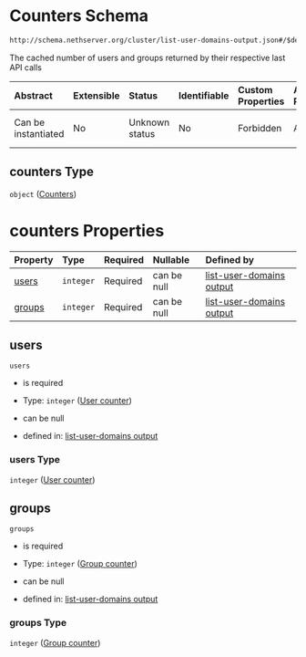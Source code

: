 # Counters Schema

```txt
http://schema.nethserver.org/cluster/list-user-domains-output.json#/$defs/user-domain/properties/counters
```

The cached number of users and groups returned by their respective last API calls

| Abstract            | Extensible | Status         | Identifiable | Custom Properties | Additional Properties | Access Restrictions | Defined In                                                                                      |
| :------------------ | :--------- | :------------- | :----------- | :---------------- | :-------------------- | :------------------ | :---------------------------------------------------------------------------------------------- |
| Can be instantiated | No         | Unknown status | No           | Forbidden         | Allowed               | none                | [list-user-domains-output.json\*](cluster/list-user-domains-output.json "open original schema") |

## counters Type

`object` ([Counters](list-user-domains-output-defs-user-domain-properties-counters.md))

# counters Properties

| Property          | Type      | Required | Nullable    | Defined by                                                                                                                                                                                                                                          |
| :---------------- | :-------- | :------- | :---------- | :-------------------------------------------------------------------------------------------------------------------------------------------------------------------------------------------------------------------------------------------------- |
| [users](#users)   | `integer` | Required | can be null | [list-user-domains output](list-user-domains-output-defs-user-domain-properties-counters-properties-user-counter.md "http://schema.nethserver.org/cluster/list-user-domains-output.json#/$defs/user-domain/properties/counters/properties/users")   |
| [groups](#groups) | `integer` | Required | can be null | [list-user-domains output](list-user-domains-output-defs-user-domain-properties-counters-properties-group-counter.md "http://schema.nethserver.org/cluster/list-user-domains-output.json#/$defs/user-domain/properties/counters/properties/groups") |

## users



`users`

*   is required

*   Type: `integer` ([User counter](list-user-domains-output-defs-user-domain-properties-counters-properties-user-counter.md))

*   can be null

*   defined in: [list-user-domains output](list-user-domains-output-defs-user-domain-properties-counters-properties-user-counter.md "http://schema.nethserver.org/cluster/list-user-domains-output.json#/$defs/user-domain/properties/counters/properties/users")

### users Type

`integer` ([User counter](list-user-domains-output-defs-user-domain-properties-counters-properties-user-counter.md))

## groups



`groups`

*   is required

*   Type: `integer` ([Group counter](list-user-domains-output-defs-user-domain-properties-counters-properties-group-counter.md))

*   can be null

*   defined in: [list-user-domains output](list-user-domains-output-defs-user-domain-properties-counters-properties-group-counter.md "http://schema.nethserver.org/cluster/list-user-domains-output.json#/$defs/user-domain/properties/counters/properties/groups")

### groups Type

`integer` ([Group counter](list-user-domains-output-defs-user-domain-properties-counters-properties-group-counter.md))
